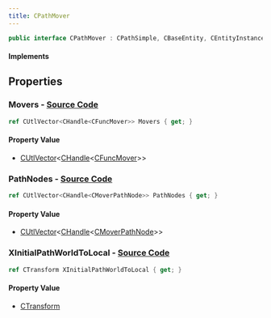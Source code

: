 ```yaml
---
title: CPathMover
---
```


```csharp
public interface CPathMover : CPathSimple, CBaseEntity, CEntityInstance, ISchemaClass<CEntityInstance>, ISchemaClass<CBaseEntity>, ISchemaClass<CPathSimple>, ISchemaClass<CPathMover>, ISchemaField, ISchemaClass, INativeHandle
```

#### Implements

## Properties

### **Movers** - [Source Code](https://github.com/swiftly-solution/swiftlys2/blob/main/managed/src/SwiftlyS2.Generated/Schemas/Interfaces/CPathMover.cs#L18)

```csharp
ref CUtlVector<CHandle<CFuncMover>> Movers { get; }
```

#### Property Value

- [CUtlVector](/docs/api/-1)<[CHandle](/docs/api/shared/natives/chandle-1)<[CFuncMover](/docs/api/shared/schemadefinitions/cfuncmover)>>

### **PathNodes** - [Source Code](https://github.com/swiftly-solution/swiftlys2/blob/main/managed/src/SwiftlyS2.Generated/Schemas/Interfaces/CPathMover.cs#L16)

```csharp
ref CUtlVector<CHandle<CMoverPathNode>> PathNodes { get; }
```

#### Property Value

- [CUtlVector](/docs/api/-1)<[CHandle](/docs/api/shared/natives/chandle-1)<[CMoverPathNode](/docs/api/shared/schemadefinitions/cmoverpathnode)>>

### **XInitialPathWorldToLocal** - [Source Code](https://github.com/swiftly-solution/swiftlys2/blob/main/managed/src/SwiftlyS2.Generated/Schemas/Interfaces/CPathMover.cs#L20)

```csharp
ref CTransform XInitialPathWorldToLocal { get; }
```

#### Property Value

- [CTransform](/docs/api/shared/natives/ctransform)

